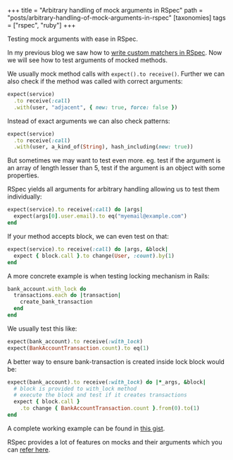 +++
title = "Arbitrary handling of mock arguments in RSpec"
path = "posts/arbitrary-handling-of-mock-arguments-in-rspec"
[taxonomies]
tags = ["rspec", "ruby"]
+++

Testing mock arguments with ease in RSpec.

<!-- more -->

In my previous blog we saw how to [write custom matchers in RSpec][1]. Now we will see how to test arguments of mocked methods.

We usually mock method calls with `expect().to receive()`. Further we can also check if the method was called with correct arguments:

```ruby
expect(service)
  .to receive(:call)
  .with(user, "adjacent", { new: true, force: false })
```

Instead of exact arguments we can also check patterns:

```ruby
expect(service)
  .to receive(:call)
  .with(user, a_kind_of(String), hash_including(new: true))
```

But sometimes we may want to test even more. eg. test if the argument is an array of length lesser than 5, test if the argument is an object with some properties.

RSpec yields all arguments for arbitrary handling allowing us to test them individually:

```ruby
expect(service).to receive(:call) do |args|
  expect(args[0].user.email).to eq("myemail@example.com")
end
```

If your method accepts block, we can even test on that:

```ruby
expect(service).to receive(:call) do |args, &block|
  expect { block.call }.to change(User, :count).by(1)
end
```

A more concrete example is when testing locking mechanism in Rails:

```ruby
bank_account.with_lock do
  transactions.each do |transaction|
    create_bank_transaction
  end
end
```

We usually test this like:

```ruby
expect(bank_account).to receive(:with_lock)
expect(BankAccountTransaction.count).to eq(1)
```

A better way to ensure bank-transaction is created inside lock block would be:

```ruby
expect(bank_account).to receive(:with_lock) do |*_args, &block|
  # block is provided to with_lock method
  # execute the block and test if it creates transactions
  expect { block.call }
    .to change { BankAccountTransaction.count }.from(0).to(1)
end
```

A complete working example can be found in [this gist][3].

RSpec provides a lot of features on mocks and their arguments which you can [refer here][2].

[1]: https://tejasbubane.github.io/posts/rspec-custom-matchers/
[2]: https://github.com/rspec/rspec/tree/main/rspec-mocks#readme
[3]: https://gist.github.com/tejasbubane/897712413c38fd57a3c516c6fae8e13f
